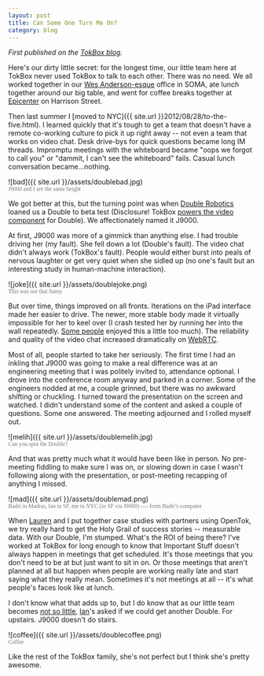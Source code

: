 ```yaml
---
layout: post
title: Can Some One Turn Me On?
category: blog
---
```

*First published on the [TokBox blog](http://www.tokbox.com/blog/can-some-one-turn-me-on/).* 

Here's our dirty little secret: for the longest time, our little team here at TokBox never used TokBox to talk to each other. There was no need. We all worked together in our [Wes Anderson-esque](http://flavorwire.com/383699/exclusive-illustrated-floor-plans-for-wes-anderson-films/view-all) office in SOMA, ate lunch together around our big table, and went for coffee breaks together at [Epicenter](http://www.yelp.com/biz/epicenter-cafe-san-francisco) on Harrison Street.

Then last summer I [moved to NYC]({{ site.url }}2012/08/28/to-the-five.html). I learned quickly that it's tough to get a team that doesn't have a remote co-working culture to pick it up right away -- not even a team that works on video chat. Desk drive-bys for quick questions became long IM threads. Impromptu meetings with the whiteboard became "oops we forgot to call you" or "dammit, I can't see the whiteboard" fails. Casual lunch conversation became...nothing.

![bad]({{ site.url }}/assets/doublebad.jpg)
<br>
<sub style="font-family:Avenir Next; color:#777;">J9000 and I are the same height</sub>

We got better at this, but the turning point was when [Double Robotics](http://www.doublerobotics.com/) loaned us a Double to beta test (Disclosure! TokBox [powers the video component](http://tokbox.com/customer-stories#doublerobotics) for Double). We affectionately named it J9000.

At first, J9000 was more of a gimmick than anything else. I had trouble driving her (my fault). She fell down a lot (Double's fault). The video chat didn't always work (TokBox's fault). People would either burst into peals of nervous laughter or get very quiet when she sidled up (no one's fault but an interesting study in human-machine interaction).

![joke]({{ site.url }}/assets/doublejoke.png)
<br>
<sub style="font-family:Avenir Next; color:#777;">This was not that funny</sub>

But over time, things improved on all fronts. Iterations on the iPad interface made her easier to drive. The newer, more stable body made it virtually impossible for her to keel over (I crash tested her by running her into the wall repeatedly.  [Some people](https://twitter.com/aoberoi) enjoyed this a little too much). The reliability and quality of the video chat increased dramatically on [WebRTC](http://www.tokbox.com/blog/opentok-on-webrtc-offering-the-technology-of-tomorrow-today/).

Most of all, people started to take her seriously. The first time I had an inkling that J9000 was going to make a real difference was at an engineering meeting that I was politely invited to, attendance optional. I drove into the conference room anyway and parked in a corner. Some of the engineers nodded at me, a couple grinned, but there was no awkward shifting or chuckling. I turned toward the presentation on the screen and watched. I didn't understand some of the content and asked a couple of questions. Some one answered. The meeting adjourned and I rolled myself out.

![melih]({{ site.url }}/assets/doublemelih.jpg)
<br>
<sub style="font-family:Avenir Next; color:#777;">Can you spot the Double?</sub>

And that was pretty much what it would have been like in person. No pre-meeting fiddling to make sure I was on, or slowing down in case I wasn't following along with the presentation, or post-meeting recapping of anything I missed.

![mad]({{ site.url }}/assets/doublemad.png)
<br>
<sub style="font-family:Avenir Next; color:#777;">Badri in Madras, Ian in SF, me in NYC (in SF via J9000) -— from Badri’s computer</sub>

When [Lauren](www.linkedin.com/in/laurenbslattery) and I put together case studies with partners using OpenTok, we try really hard to get the Holy Grail of success stories -- measurable data. With our Double, I'm stumped. What's the ROI of being there? I've worked at TokBox for long enough to know that Important Stuff doesn't always happen in meetings that get scheduled. It's those meetings that you don't need to be at but just want to sit in on. Or those meetings that aren't planned at all but happen when people are working really late and start saying what they really mean. Sometimes it's not meetings at all -- it's what people's faces look like at lunch.

I don't know what that adds up to, but I do know that as our little team becomes [not so little](http://tokbox.com/careers), [Ian](http://www.linkedin.com/in/iansmall)'s asked if we could get another Double. For upstairs.  J9000 doesn't do stairs.


![coffee]({{ site.url }}/assets/doublecoffee.png)
<br>
<sub style="font-family:Avenir Next; color:#777;">Coffee</sub>

Like the rest of the TokBox family, she's not perfect but I think she's pretty awesome.

